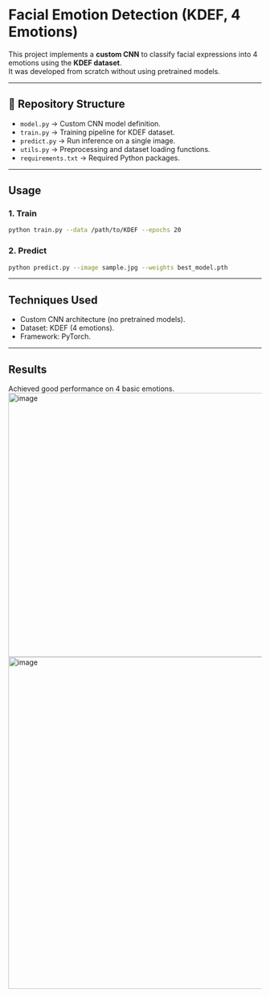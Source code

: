 # Facial Emotion Detection (KDEF, 4 Emotions)

This project implements a **custom CNN** to classify facial expressions into 4 emotions using the **KDEF dataset**.  
It was developed from scratch without using pretrained models.

---

## 📂 Repository Structure
- `model.py` → Custom CNN model definition.  
- `train.py` → Training pipeline for KDEF dataset.  
- `predict.py` → Run inference on a single image.  
- `utils.py` → Preprocessing and dataset loading functions.  
- `requirements.txt` → Required Python packages.  

---

## Usage
### 1. Train
```bash
python train.py --data /path/to/KDEF --epochs 20
```

### 2. Predict
```bash
python predict.py --image sample.jpg --weights best_model.pth
```

---

## Techniques Used
- Custom CNN architecture (no pretrained models).  
- Dataset: KDEF (4 emotions).  
- Framework: PyTorch.  

---

## Results
Achieved good performance on 4 basic emotions.  
<img width="627" height="525" alt="image" src="https://github.com/user-attachments/assets/fdea1269-620e-4546-9598-f2c11a620737" />
<img width="885" height="660" alt="image" src="https://github.com/user-attachments/assets/7dae0a8f-d251-473f-a631-25da04a8a064" />
